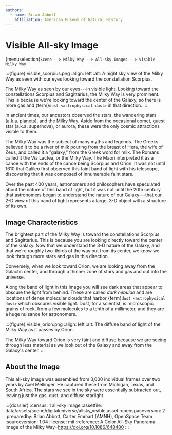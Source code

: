 ```yaml
---
authors:
  - name: Brian Abbott
    affiliation: American Museum of Natural History
---
```



# Visible All-sky Image

{menuselection}`Scene --> Milky Way --> All-sky Images --> Visible Milky Way`


:::{figure} visible_scorpius.png
:align: left
:alt: A night sky view of the Milky Way as seen with our eyes looking toward the constellation Scorpius.

The Milky Way as seen by our eyes---in visible light. Looking toward the constellations Scorpius and Sagittarius, the Milky Way is very prominent. This is because we're looking toward the center of the Galaxy, so there is more gas and {term}`dust <astrophysical dust>` in that direction.
:::


In ancient times, our ancestors observed the stars, the wandering stars (a.k.a. planets), and the Milky Way. Aside from the occasional comet, guest star (a.k.a. supernova), or aurora, these were the only cosmic attractions visible to them.

The Milky Way was the subject of many myths and legends. The Greeks believed it to be a river of milk pouring from the breast of Hera, the wife of Zeus, and called it a "galaxy," from the Greek word for milk. The Romans called it the Via Lactea, or the Milky Way. The Māori interpreted it as a canoe with the ends of the canoe being Scorpius and Orion. It was not until 1610 that Galileo first observed this faint band of light with his telescope, discovering that it was composed of innumerable faint stars.

Over the past 400 years, astronomers and philosophers have speculated about the nature of this band of light, but it was not until the 20th century that astronomers began to understand the nature of our Galaxy---that our 2-D view of this band of light represents a large, 3-D object with a structure of its own.



## Image Characteristics

The brightest part of the Milky Way is toward the constellations Scorpius and Sagittarius. This is because you are looking directly toward the center of the Galaxy. Now that we understand the 3-D nature of the Galaxy, and that we're roughly two-thirds of the way out from its center, we know we look through more stars and gas in this direction.

Conversely, when we look toward Orion, we are looking away from the Galactic center, and through a thinner zone of stars and gas and out into the universe.

Along the band of light in this image you will see dark areas that appear to obscure the light from behind. These are called _dark nebulae_ and are locations of dense molecular clouds that harbor {term}`dust <astrophysical dust>` which obscures visible light. Dust, for a scientist, is microscopic grains of rock, from a few molecules to a tenth of a millimeter, and they are a huge nuisance for astronomers.



:::{figure} visible_orion.png
:align: left
:alt: The diffuse band of light of the Milky Way as it passes by Orion. 

The Milky Way toward Orion is very faint and diffuse because we are seeing through less material as we look out of the Galaxy and away from the Galaxy's center.
:::



## About the Image

This all-sky image was assembled from 3,000 individual frames over two years by Axel Mellinger. He captured these from Michigan, Texas, and South Africa. The stars we see in the sky were essentially subtracted out, leaving just the gas, dust, and diffuse starlight.




:::{dossier}
:census: 1 all-sky image
:assetfile: data/assets/scene/digitaluniverse/allsky_visible.asset
:openspaceversion: 2
:preparedby: Brian Abbott, Carter Emmart (AMNH), OpenSpace Team
:sourceversion: 1.04
:license: mit
:reference: A Color All-Sky Panorama Image of the Milky Way=https://doi.org/10.1086/648480
:::
